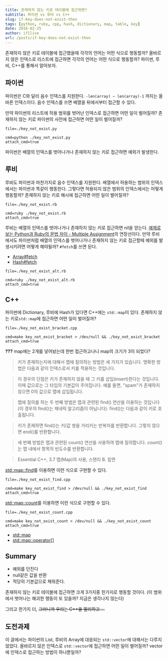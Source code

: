 ```yaml
---
title: 존재하지 않는 키로 테이블에 접근하면?
subtitle: 파이썬 vs 루비 vs C++
slug: if-key-does-not-exist-then
tags: [python, ruby, cpp, hash, dictionary, map, table, key]
date: 2016-02-25
author: if1live
url: /posts/if-key-does-not-exist-then
---
```

존재하지 않은 키로 테이블에 접근했을때 각각의 언어는 어떤 식으로 행동할까?
올바르지 않은 인덱스로 리스트에 접근하면 각각의 언어는 어떤 식으로 행동할까?
파이썬, 루비, C++를 통해서 알아보자.

## 파이썬

파이썬은 C와 달리 음수 인덱스를 지원한다.
`-len(array) ~ len(array)-1` 까지는 올바른 인덱스이다.
음수 인덱스를 쓰면 배열을 뒤에서부터 접근할 수 있다.

만약 파이썬의 리스트에 허용 범위를 벗어난 인덱스로 접근하면 어떤 일이 벌어질까?
존재하지 않는 키로 파이썬의 사전에 접근하면 어떤 일이 벌어질까?

~~~maya:view
file=./key_not_exist.py
~~~

~~~maya:execute
cmd=python ./key_not_exist.py
attach_cmd=true
~~~

파이썬은 배열의 인덱스를 벗어나거나 존재하지 않는 키로 접근하면 예외가 발생한다.

<!--adsense-->

## 루비

루비도 파이썬과 마찬가지로 음수 인덱스를 지원한다.
배열에서 허용하는 범위의 인덱스에서는 파이썬과 똑같이 행동한다.
그렇다면 허용되지 않은 범위의 인덱스에서는 어떻게 행동할까?
존재하지 않는 키로 해시에 접근하면 어떤 일이 벌어질까?

~~~maya:view
file=./key_not_exist.rb
~~~

~~~maya:execute
cmd=ruby ./key_not_exist.rb
attach_cmd=true
~~~

루비는 배열의 인덱스를 벗어나거나 존재하지 않는 키로 접근하면 nil을 얻는다.
[예제로 보는 Python과 Ruby의 문법 차이 - Multiple Assignment]({filename}multiple-assignment-python-and-ruby.md)의 연장선이다.
만약 루비에서도 파이썬처럼 배열의 인덱스를 벗어나거나 존재하지 않는 키로 접근할때 예외를 발생시키려면 어떻게 해야될까?
`#fetch`를 쓰면 된다.

* [Array#fetch](http://ruby-doc.org/core-2.3.0/Array.html#method-i-fetch)
* [Hash#fetch](http://ruby-doc.org/core-2.3.0/Hash.html#method-i-fetch)

~~~maya:view
file=./key_not_exist_alt.rb
~~~

~~~maya:execute
cmd=ruby ./key_not_exist_alt.rb
attach_cmd=true
~~~

## C++

파이썬에 Dictionary, 루비에 Hash가 있다면 C++에는 `std::map`이 있다.
존재하지 않는 키로`std::map`에 접근하면 어떤 일이 벌어질까?

~~~maya:view
file=./key_not_exist_bracket.cpp
~~~

~~~maya:execute
cmd=make key_not_exist_bracket > /dev/null && ./key_not_exist_bracket
attach_cmd=true
~~~

**???**
map에는 2개를 넣어놨는데 한번 접근하고나니 map의 크기가 3이 되었다?

> 키가 존재하는지에 대해서 맵에 질의하는 방법은 세 가지가 있습니다.
> 명확한 방법은 다음과 같이 인덱스로서 키를 적용하는 것입니다.

> 이 경우의 단점은 키가 존재하지 않을 때 그 키를 삽입(insert)한다는 것입니다.
> 이때 값으로는 그 타입의 기본값이 주어집니다. 예를 들면, "spam"가 존재하지 않으면 0의 값으로 맵에 삽입됩니다.

> 맵에 질의를 하는 두 번째 방법은 맵과 관련된 find() 연산을 이용하는 것입니다
> (이 경우의 find()는 제네릭 알고리즘이 아닙니다).
> find()는 다음과 같이 키로 호출됩니다.

> 키가 존재하면 find()는 키/값 쌍을 가리키는 반복자를 반환합니다.
> 그렇지 않으면 end()를 반환합니다.

> 세 번째 방법은 맵과 관련된 count() 연산을 사용하여 맵에 질의합니다.
> count()는 맵 내에서 항목의 빈도수를 반환합니다.

> Essential C++, 3.7 맵(Map)의 사용, 스탠리 B. 립먼

[std::map::find](http://en.cppreference.com/w/cpp/container/map/find)를 이용하면 이런 식으로 구현할 수 있다.

~~~maya:view
file=./key_not_exist_find.cpp
~~~

~~~maya:execute
cmd=make key_not_exist_find > /dev/null && ./key_not_exist_find
attach_cmd=true
~~~

[std::map::count](http://en.cppreference.com/w/cpp/container/map/count)를 이용하면 이런 식으로 구현할 수 있다.

~~~maya:view
file=./key_not_exist_count.cpp
~~~

~~~maya:execute
cmd=make key_not_exist_count > /dev/null && ./key_not_exist_count
attach_cmd=true
~~~

* [std::map](http://en.cppreference.com/w/cpp/container/map)
* [std::map::operator[]](http://en.cppreference.com/w/cpp/container/map/operator_at)

## Summary

* 예외를 던진다
* null같은 값을 반환
* 적당히 기본값으로 채워준다.

존재하지 않는 키로 테이블에 접근하면 크게 3가지중 한가지로 행동할 것이다.
(이 범위에서 벗어나는 해괴한 행동이 또 있을까? 지금은 생각나지 않는다)

그리고 한가지 더, <s>그러니까 우리는 C++을 멀리하고....</s>

## 도전과제
이 글에서는 파이썬의 List, 루비의 Array에 대응되는 `std::vector`에 대해서는 다루지 않았다.
올바르지 않은 인덱스로 `std::vector`에 접근하면 어떤 일이 벌어질까?
vector에 인덱스로 접근하는 방법이 하나뿐일까?
